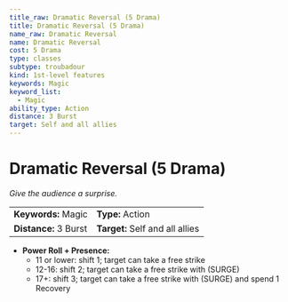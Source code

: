 ```yaml
---
title_raw: Dramatic Reversal (5 Drama)
title: Dramatic Reversal (5 Drama)
name_raw: Dramatic Reversal
name: Dramatic Reversal
cost: 5 Drama
type: classes
subtype: troubadour
kind: 1st-level features
keywords: Magic
keyword_list:
  - Magic
ability_type: Action
distance: 3 Burst
target: Self and all allies
---
```


# Dramatic Reversal (5 Drama)

*Give the audience a surprise.*

|                       |                                 |
| :-------------------- | :------------------------------ |
| **Keywords:** Magic   | **Type:** Action                |
| **Distance:** 3 Burst | **Target:** Self and all allies |

- **Power Roll + Presence:**
  - 11 or lower: shift 1; target can take a free strike
  - 12-16: shift 2; target can take a free strike with (SURGE)
  - 17+: shift 3; target can take a free strike with (SURGE) and spend 1 Recovery
